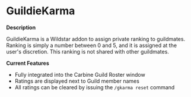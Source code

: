 # GuildieKarma

**Description**  

GuildieKarma is a Wildstar addon to assign private ranking to guildmates. Ranking is simply a number between 0 and 5, and it is assigned at the user's discretion. This ranking is not shared with other guildmates.

**Current Features**

* Fully integrated into the Carbine Guild Roster window
* Ratings are displayed next to Guild member names
* All ratings can be cleared by issuing the `/gkarma reset` command
